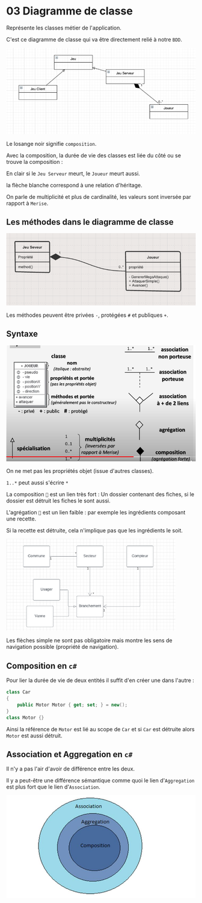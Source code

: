 # 03 Diagramme de classe

Représente les classes métier de l'application.

C'est ce diagramme de classe qui va être directement relié à notre `BDD`.

<img src="assets/composition-and-inheritance-class-diagram.png" alt="composition-and-inheritance-class-diagram" style="zoom:80%;" />

Le losange noir signifie `composition`.

Avec la composition, la durée de vie des classes est liée du côté ou se trouve la composition :

En clair si le `Jeu Serveur` meurt, le `Joueur` meurt aussi.

la flèche blanche correspond à une relation d'héritage.

On parle de multiplicité et plus de cardinalité, les valeurs sont inversée par rapport à `Merise`.



## Les méthodes dans le diagramme de classe

<img src="assets/agregate-composition-and-methods.png" alt="agregate-composition-and-methods" style="zoom:80%;" />

Les méthodes peuvent être privées `-`, protégées `#` et publiques `+`.



## Syntaxe

<img src="assets/syntaxe-uml-class-diagram-lexique.png" alt="syntaxe-uml-class-diagram-lexique" style="zoom:80%;" />

On ne met pas les propriétés objet (issue d'autres classes).

`1..*` peut aussi s'écrire `*`

La composition `🔷` est un lien très fort : Un dossier contenant des fiches, si le dossier est détruit les fiches le sont aussi.

L'agrégation `🔶` est un lien faible : par exemple les ingrédients composant une recette.

Si la recette est détruite, cela n'implique pas que les ingrédients le soit.

<img src="assets/mini-schema-diagram-class.png" alt="mini-schema-diagram-class" style="zoom:70%;" />

Les flèches simple ne sont pas obligatoire mais montre les sens de navigation possible (propriété de navigation).



## Composition en `c#`

Pour lier la durée de vie de deux entités il suffit d'en créer une dans l'autre :

```cs
class Car
{
    public Motor Motor { get; set; } = new();
}
class Motor {}
```

Ainsi la référence de `Motor` est lié au scope de `Car` et si  `Car` est détruite alors `Motor` est aussi détruit.



## Association et Aggregation en `c#`

Il n'y a pas l'air d'avoir de différence entre les deux.

Il y a peut-être une différence sémantique comme quoi le lien d'`Aggregation` est plus fort que le lien d'`Association`.

<img src="assets/aggr-comp-ass.png" alt="aggr-comp-ass" style="zoom:80%;" />